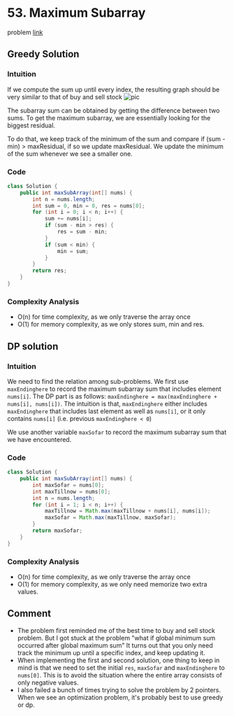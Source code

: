 # 53. Maximum Subarray
problem [link](https://leetcode.com/problems/maximum-subarray/)

## Greedy Solution
### Intuition
If we compute the sum up until every index, the resulting graph should be very similar to that of buy and sell stock
![pic](https://leetcode.com/media/original_images/122_maxprofit_1.PNG)

The subarray sum can be obtained by getting the difference between two sums. To get the maximum subarray, we are essentially
looking for the biggest residual.

To do that, we keep track of the minimum of the sum and compare if (sum - min) > maxResidual, if so we update maxResidual.
We update the minimum of the sum whenever we see a smaller one.

### Code
```java
class Solution {
    public int maxSubArray(int[] nums) {
        int n = nums.length;
        int sum = 0, min = 0, res = nums[0];   
        for (int i = 0; i < n; i++) {
            sum += nums[i];
            if (sum - min > res) {
                res = sum - min;
            } 
            if (sum < min) {
                min = sum;
            }
        }
        return res;
    }
}
```

### Complexity Analysis
* O(n) for time complexity, as we only traverse the array once
* O(1) for memory complexity, as we only stores sum, min and res.

## DP solution
### Intuition
We need to find the relation among sub-problems. We first use `maxEndinghere` to record the maximum subarray sum that includes 
element `nums[i]`. The DP part is as follows: `maxEndinghere = max(maxEndinghere + nums[i], nums[i])`. The intuition is that, `maxEndinghere`
either includes `maxEndinghere` that includes last element as well as `nums[i]`, or it only contains `nums[i]` (i.e. previous `maxEndinghere < 0`)

We use another variable `maxSofar` to record the maximum subarray sum that we have encountered.

### Code
```java
class Solution {
    public int maxSubArray(int[] nums) {
        int maxSofar = nums[0];
        int maxTillnow = nums[0];
        int n = nums.length;
        for (int i = 1; i < n; i++) {
            maxTillnow = Math.max(maxTillnow + nums[i], nums[i]);
            maxSofar = Math.max(maxTillnow, maxSofar);
        }
        return maxSofar;
    }
}
```
### Complexity Analysis
* O(n) for time complexity, as we only traverse the array once
* O(1) for memory complexity, as we only need memorize two extra values.

## Comment
* The problem first reminded me of the best time to buy and sell stock problem. But I got stuck at the problem "what if global minimum sum occurred after global maximum sum"
It turns out that you only need track the minimum up until a specific index, and keep updating it.
* When implementing the first and second solution, one thing to keep in mind is that we need to set the initial `res`, `maxSofar` and `maxEndinghere` to `nums[0]`.
This is to avoid the situation where the entire array consists of only negative values.
* I also failed a bunch of times trying to solve the problem by 2 pointers. When we see an optimization problem, it's probably best to use greedy or dp.
